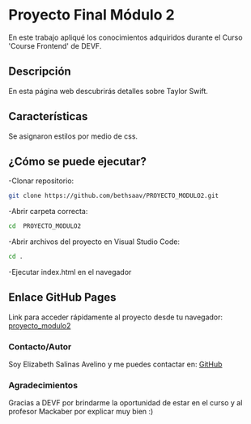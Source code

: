 # **Proyecto Final Módulo 2**

En este trabajo apliqué los conocimientos adquiridos durante el Curso 'Course Frontend' de DEVF.

## Descripción

En esta página web descubrirás detalles sobre Taylor Swift.

## Características
Se asignaron estilos por medio de css.

## ¿Cómo se puede ejecutar?

-Clonar repositorio:  
```sh
git clone https://github.com/bethsaav/PROYECTO_MODULO2.git
```

-Abrir carpeta correcta:
```sh
cd  PROYECTO_MODULO2
```

-Abrir archivos del proyecto en Visual Studio Code:
```sh
cd .
```
-Ejecutar index.html en el navegador


## Enlace GitHub Pages
Link para acceder rápidamente al proyecto desde tu navegador: [proyecto_modulo2](https://bethsaav.github.io/PROYECTO_MODULO2/)
    

### Contacto/Autor
Soy Elizabeth Salinas Avelino y me puedes contactar en: [GitHub](https://github.com/bethsaav)

### Agradecimientos
Gracias a DEVF por brindarme la oportunidad de estar en el curso y al profesor Mackaber por explicar muy bien :)
